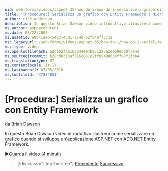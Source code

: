 ```yaml
---
uid: web-forms/videos/aspnet-35/how-do-i/how-do-i-serialize-a-graph-with-the-entity-framework
title: '[Procedura:] Serializza un grafico con Entity Framework | Microsoft Docs'
author: rick-anderson
description: In questo Brian Dawson video introduttivo illustrerà come serializzare un grafico quando si sviluppa un'applicazione ASP.NET con ADO.NET Entity Framework.
ms.author: aspnetcontent
ms.date: 05/22/2008
ms.assetid: e8b41eed-5423-43d1-a54b-62f04bff371e
msc.legacyurl: /web-forms/videos/aspnet-35/how-do-i/how-do-i-serialize-a-graph-with-the-entity-framework
msc.type: video
ms.openlocfilehash: a2c162faa162644ee7b051225a2eeb9eb20fae4e
ms.sourcegitcommit: b28cd0313af316c051c2ff8549865bff67f2fbb4
ms.translationtype: MT
ms.contentlocale: it-IT
ms.lasthandoff: 07/05/2018
ms.locfileid: "37824851"
---
```

<a name="how-do-i-serialize-a-graph-with-the-entity-framework"></a>[Procedura:] Serializza un grafico con Entity Framework
====================
da [Brian Dawson](https://twitter.com/briandawson)

In questo Brian Dawson video introduttivo illustrerà come serializzare un grafico quando si sviluppa un'applicazione ASP.NET con ADO.NET Entity Framework.

[&#9654;Guarda il video (4 minuti)](https://channel9.msdn.com/Blogs/ASP-NET-Site-Videos/how-do-i-serialize-a-graph-with-the-entity-framework)

> [!div class="step-by-step"]
> [Precedente](how-do-i-use-the-new-entity-data-source.md)
> [Successivo](how-do-i-use-msbuild-to-automate-the-aspnet-compiler-and-merge-utilities.md)
